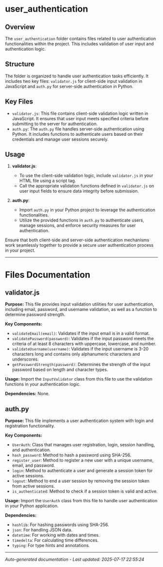 # user_authentication

## Overview
The `user_authentication` folder contains files related to user authentication functionalities within the project. This includes validation of user input and authentication logic.

## Structure
The folder is organized to handle user authentication tasks efficiently. It includes two key files: `validator.js` for client-side input validation in JavaScript and `auth.py` for server-side authentication in Python.

## Key Files
- `validator.js`: This file contains client-side validation logic written in JavaScript. It ensures that user input meets specified criteria before submitting to the server for authentication.
- `auth.py`: The `auth.py` file handles server-side authentication using Python. It includes functions to authenticate users based on their credentials and manage user sessions securely.

## Usage
1. **validator.js**:
   - To use the client-side validation logic, include `validator.js` in your HTML file using a script tag.
   - Call the appropriate validation functions defined in `validator.js` on user input fields to ensure data integrity before submission.

2. **auth.py**:
   - Import `auth.py` in your Python project to leverage the authentication functionalities.
   - Utilize the provided functions in `auth.py` to authenticate users, manage sessions, and enforce security measures for user authentication.

Ensure that both client-side and server-side authentication mechanisms work seamlessly together to provide a secure user authentication process in your project.

---

# Files Documentation

## validator.js

**Purpose:** This file provides input validation utilities for user authentication, including email, password, and username validation, as well as a function to determine password strength.

**Key Components:**
- `validateEmail(email)`: Validates if the input email is in a valid format.
- `validatePassword(password)`: Validates if the input password meets the criteria of at least 8 characters with uppercase, lowercase, and number.
- `validateUsername(username)`: Validates if the input username is 3-20 characters long and contains only alphanumeric characters and underscores.
- `getPasswordStrength(password)`: Determines the strength of the input password based on length and character types.

**Usage:** Import the `InputValidator` class from this file to use the validation functions in your authentication logic.

**Dependencies:** None.

## auth.py

**Purpose:** This file implements a user authentication system with login and registration functionality.

**Key Components:**
- `UserAuth`: Class that manages user registration, login, session handling, and authentication.
- `hash_password`: Method to hash a password using SHA-256.
- `register_user`: Method to register a new user with a unique username, email, and password.
- `login`: Method to authenticate a user and generate a session token for active sessions.
- `logout`: Method to end a user session by removing the session token from active sessions.
- `is_authenticated`: Method to check if a session token is valid and active.

**Usage:** Import the `UserAuth` class from this file to handle user authentication in your Python application.

**Dependencies:** 
- `hashlib`: For hashing passwords using SHA-256.
- `json`: For handling JSON data.
- `datetime`: For working with dates and times.
- `timedelta`: For calculating time differences.
- `typing`: For type hints and annotations.

---
*Auto-generated documentation - Last updated: 2025-07-17 22:55:24*
